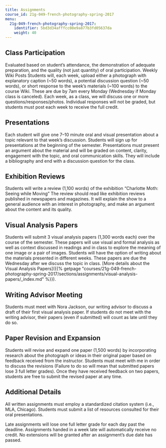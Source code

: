 ```yaml
---
title: Assignments
course_id: 21g-049-french-photography-spring-2017
menu:
  21g-049-french-photography-spring-2017:
    identifier: 5bd3d34afffcc08e9a877b3fd05637da
    weight: 40
---
```

Class Participation
-------------------

Evaluated based on student’s attendance, the demonstration of adequate preparation, and the quality (not just quantity) of oral participation. Weekly Wiki Posts Students will, each week, upload either a photograph with explanatory caption (~50 words), a potential discussion question (~50 words), or short response to the week’s materials (~100 words) to the course Wiki. These are due by 7am every Monday (Wednesday if Monday class is canceled). Each week, as a class, we will discuss one or more questions/responses/photos. Individual responses will not be graded, but students must post each week to receive the full credit.

Presentations
-------------

Each student will give one 7–10 minute oral and visual presentation about a topic relevant to that week’s discussion. Students will sign up for presentations at the beginning of the semester. Presentations must present an argument about the material and will be graded on content, clarity, engagement with the topic, and oral communication skills. They will include a bibliography and end with a discussion question for the class.

Exhibition Reviews
------------------

Students will write a review (1,100 words) of the exhibition “Charlotte Moth: Seeing while Moving” The review should read like exhibition reviews published in newspapers and magazines. It will explain the show to a general audience with an interest in photography, and make an argument about the content and its quality.

Visual Analysis Papers
----------------------

Students will submit 3 visual analysis papers (1,300 words each) over the course of the semester. These papers will use visual and formal analysis as well as context discussed in readings and in class to explore the meaning of one image or a pair of images. Students will have the option of writing about the materials presented in different weeks. These papers are due the Wednesday after we discuss the topic in class. [More details about the Visual Analysis Papers]({{% getpage "courses/21g-049-french-photography-spring-2017/sections/assignments/visual-analysis-papers/_index.md" %}}).

Writing Advisor Meeting
-----------------------

Students must meet with Nora Jackson, our writing advisor to discuss a draft of their first visual analysis paper. If students do not meet with the writing advisor, their papers (even if submitted) will count as late until they do so.

Paper Revision and Expansion
----------------------------

Students will revise and expand one paper (1,500 words) by incorporating research about the photograph or ideas in their original paper based on feedback received from the instructor. Students must meet with me in order to discuss the revisions (Failure to do so will mean that submitted papers lose 3 full letter grades). Once they have received feedback on two papers, students are free to submit the revised paper at any time.

Additional Details
------------------

All written assignments must employ a standardized citation system (i.e., MLA, Chicago). Students must submit a list of resources consulted for their oral presentations.

Late assignments will lose one full letter grade for each day past the deadline. Assignments handed in a week late will automatically receive no credit. No extensions will be granted after an assignment’s due date has passed.